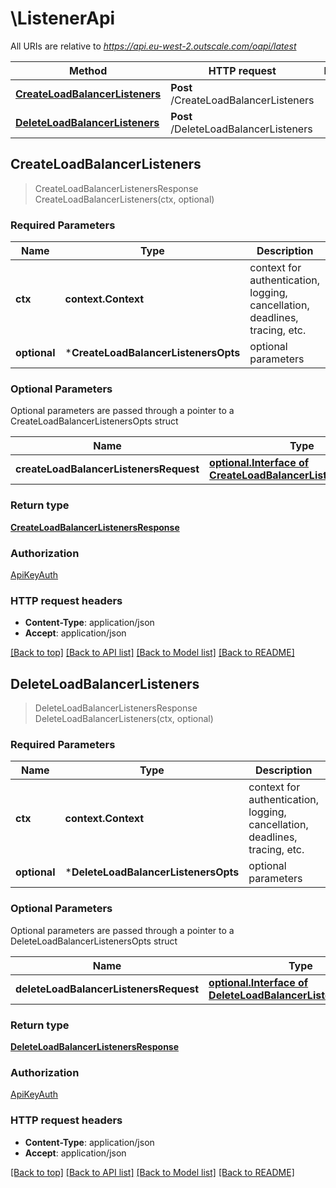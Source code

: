 # \ListenerApi

All URIs are relative to *https://api.eu-west-2.outscale.com/oapi/latest*

Method | HTTP request | Description
------------- | ------------- | -------------
[**CreateLoadBalancerListeners**](ListenerApi.md#CreateLoadBalancerListeners) | **Post** /CreateLoadBalancerListeners | 
[**DeleteLoadBalancerListeners**](ListenerApi.md#DeleteLoadBalancerListeners) | **Post** /DeleteLoadBalancerListeners | 



## CreateLoadBalancerListeners

> CreateLoadBalancerListenersResponse CreateLoadBalancerListeners(ctx, optional)



### Required Parameters


Name | Type | Description  | Notes
------------- | ------------- | ------------- | -------------
**ctx** | **context.Context** | context for authentication, logging, cancellation, deadlines, tracing, etc.
 **optional** | ***CreateLoadBalancerListenersOpts** | optional parameters | nil if no parameters

### Optional Parameters

Optional parameters are passed through a pointer to a CreateLoadBalancerListenersOpts struct


Name | Type | Description  | Notes
------------- | ------------- | ------------- | -------------
 **createLoadBalancerListenersRequest** | [**optional.Interface of CreateLoadBalancerListenersRequest**](CreateLoadBalancerListenersRequest.md)|  | 

### Return type

[**CreateLoadBalancerListenersResponse**](CreateLoadBalancerListenersResponse.md)

### Authorization

[ApiKeyAuth](../README.md#ApiKeyAuth)

### HTTP request headers

- **Content-Type**: application/json
- **Accept**: application/json

[[Back to top]](#) [[Back to API list]](../README.md#documentation-for-api-endpoints)
[[Back to Model list]](../README.md#documentation-for-models)
[[Back to README]](../README.md)


## DeleteLoadBalancerListeners

> DeleteLoadBalancerListenersResponse DeleteLoadBalancerListeners(ctx, optional)



### Required Parameters


Name | Type | Description  | Notes
------------- | ------------- | ------------- | -------------
**ctx** | **context.Context** | context for authentication, logging, cancellation, deadlines, tracing, etc.
 **optional** | ***DeleteLoadBalancerListenersOpts** | optional parameters | nil if no parameters

### Optional Parameters

Optional parameters are passed through a pointer to a DeleteLoadBalancerListenersOpts struct


Name | Type | Description  | Notes
------------- | ------------- | ------------- | -------------
 **deleteLoadBalancerListenersRequest** | [**optional.Interface of DeleteLoadBalancerListenersRequest**](DeleteLoadBalancerListenersRequest.md)|  | 

### Return type

[**DeleteLoadBalancerListenersResponse**](DeleteLoadBalancerListenersResponse.md)

### Authorization

[ApiKeyAuth](../README.md#ApiKeyAuth)

### HTTP request headers

- **Content-Type**: application/json
- **Accept**: application/json

[[Back to top]](#) [[Back to API list]](../README.md#documentation-for-api-endpoints)
[[Back to Model list]](../README.md#documentation-for-models)
[[Back to README]](../README.md)

